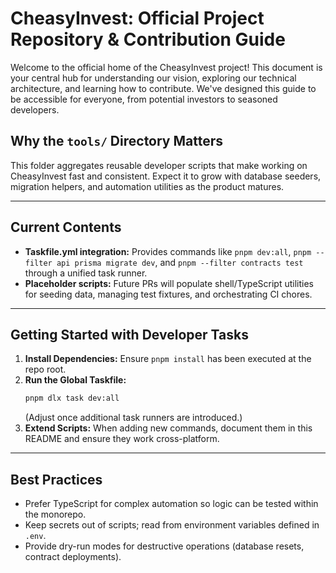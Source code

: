 # CheasyInvest: Official Project Repository & Contribution Guide

Welcome to the official home of the CheasyInvest project! This document is your central hub for understanding our vision, exploring our technical architecture, and learning how to contribute. We've designed this guide to be accessible for everyone, from potential investors to seasoned developers.

## Why the `tools/` Directory Matters
This folder aggregates reusable developer scripts that make working on CheasyInvest fast and consistent. Expect it to grow with database seeders, migration helpers, and automation utilities as the product matures.

---

## Current Contents
- **Taskfile.yml integration:** Provides commands like `pnpm dev:all`, `pnpm --filter api prisma migrate dev`, and `pnpm --filter contracts test` through a unified task runner.
- **Placeholder scripts:** Future PRs will populate shell/TypeScript utilities for seeding data, managing test fixtures, and orchestrating CI chores.

---

## Getting Started with Developer Tasks
1. **Install Dependencies:** Ensure `pnpm install` has been executed at the repo root.
2. **Run the Global Taskfile:**
   ```bash
   pnpm dlx task dev:all
   ```
   (Adjust once additional task runners are introduced.)
3. **Extend Scripts:** When adding new commands, document them in this README and ensure they work cross-platform.

---

## Best Practices
- Prefer TypeScript for complex automation so logic can be tested within the monorepo.
- Keep secrets out of scripts; read from environment variables defined in `.env`.
- Provide dry-run modes for destructive operations (database resets, contract deployments).

